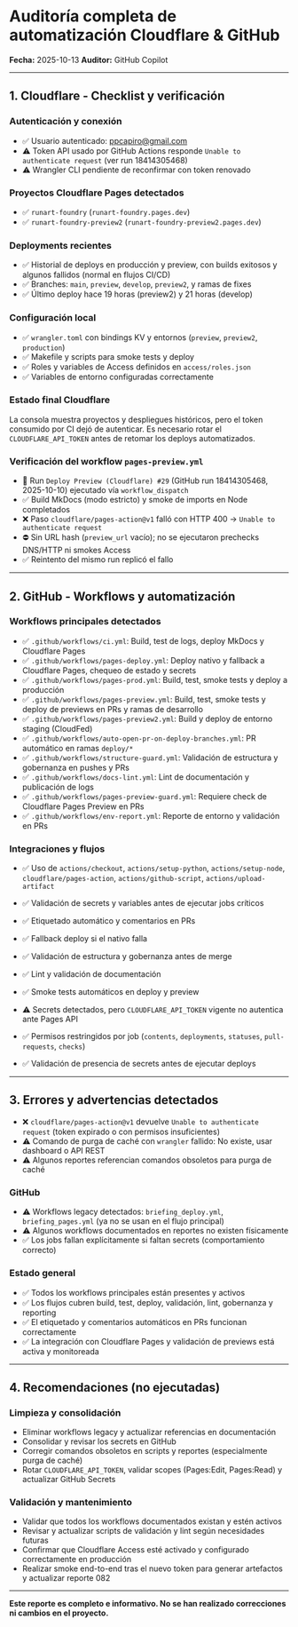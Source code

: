 
# Auditoría completa de automatización Cloudflare & GitHub

**Fecha:** 2025-10-13
**Auditor:** GitHub Copilot

---

## 1. Cloudflare - Checklist y verificación

### Autenticación y conexión
- ✅ Usuario autenticado: ppcapiro@gmail.com
- ⚠️ Token API usado por GitHub Actions responde `Unable to authenticate request` (ver run 18414305468)
- ⚠️ Wrangler CLI pendiente de reconfirmar con token renovado

### Proyectos Cloudflare Pages detectados
- ✅ `runart-foundry` (`runart-foundry.pages.dev`)
- ✅ `runart-foundry-preview2` (`runart-foundry-preview2.pages.dev`)

### Deployments recientes
- ✅ Historial de deploys en producción y preview, con builds exitosos y algunos fallidos (normal en flujos CI/CD)
- ✅ Branches: `main`, `preview`, `develop`, `preview2`, y ramas de fixes
- ✅ Último deploy hace 19 horas (preview2) y 21 horas (develop)

### Configuración local
- ✅ `wrangler.toml` con bindings KV y entornos (`preview`, `preview2`, `production`)
- ✅ Makefile y scripts para smoke tests y deploy
- ✅ Roles y variables de Access definidos en `access/roles.json`
- ✅ Variables de entorno configuradas correctamente

### Estado final Cloudflare
La consola muestra proyectos y despliegues históricos, pero el token consumido por CI dejó de autenticar. Es necesario rotar el `CLOUDFLARE_API_TOKEN` antes de retomar los deploys automatizados.

### Verificación del workflow `pages-preview.yml`
- 🔄 Run `Deploy Preview (Cloudflare) #29` (GitHub run 18414305468, 2025-10-10) ejecutado vía `workflow_dispatch`
- ✅ Build MkDocs (modo estricto) y smoke de imports en Node completados
- ❌ Paso `cloudflare/pages-action@v1` falló con HTTP 400 → `Unable to authenticate request`
- ⛔ Sin URL hash (`preview_url` vacío); no se ejecutaron prechecks DNS/HTTP ni smokes Access
- ✅ Reintento del mismo run replicó el fallo

---

## 2. GitHub - Workflows y automatización

### Workflows principales detectados
- ✅ `.github/workflows/ci.yml`: Build, test de logs, deploy MkDocs y Cloudflare Pages
- ✅ `.github/workflows/pages-deploy.yml`: Deploy nativo y fallback a Cloudflare Pages, chequeo de estado y secrets
- ✅ `.github/workflows/pages-prod.yml`: Build, test, smoke tests y deploy a producción
- ✅ `.github/workflows/pages-preview.yml`: Build, test, smoke tests y deploy de previews en PRs y ramas de desarrollo
- ✅ `.github/workflows/pages-preview2.yml`: Build y deploy de entorno staging (CloudFed)
- ✅ `.github/workflows/auto-open-pr-on-deploy-branches.yml`: PR automático en ramas `deploy/*`
- ✅ `.github/workflows/structure-guard.yml`: Validación de estructura y gobernanza en pushes y PRs
- ✅ `.github/workflows/docs-lint.yml`: Lint de documentación y publicación de logs
- ✅ `.github/workflows/pages-preview-guard.yml`: Requiere check de Cloudflare Pages Preview en PRs
- ✅ `.github/workflows/env-report.yml`: Reporte de entorno y validación en PRs

### Integraciones y flujos
- ✅ Uso de `actions/checkout`, `actions/setup-python`, `actions/setup-node`, `cloudflare/pages-action`, `actions/github-script`, `actions/upload-artifact`
- ✅ Validación de secrets y variables antes de ejecutar jobs críticos
- ✅ Etiquetado automático y comentarios en PRs
- ✅ Fallback deploy si el nativo falla
- ✅ Validación de estructura y gobernanza antes de merge
- ✅ Lint y validación de documentación
- ✅ Smoke tests automáticos en deploy y preview

- ⚠️ Secrets detectados, pero `CLOUDFLARE_API_TOKEN` vigente no autentica ante Pages API
- ✅ Permisos restringidos por job (`contents`, `deployments`, `statuses`, `pull-requests`, `checks`)
- ✅ Validación de presencia de secrets antes de ejecutar deploys

---

## 3. Errores y advertencias detectados

- ❌ `cloudflare/pages-action@v1` devuelve `Unable to authenticate request` (token expirado o con permisos insuficientes)
- ⚠️ Comando de purga de caché con `wrangler` fallido: No existe, usar dashboard o API REST
- ⚠️ Algunos reportes referencian comandos obsoletos para purga de caché

### GitHub
- ⚠️ Workflows legacy detectados: `briefing_deploy.yml`, `briefing_pages.yml` (ya no se usan en el flujo principal)
- ⚠️ Algunos workflows documentados en reportes no existen físicamente
- ✅ Los jobs fallan explícitamente si faltan secrets (comportamiento correcto)

### Estado general
- ✅ Todos los workflows principales están presentes y activos
- ✅ Los flujos cubren build, test, deploy, validación, lint, gobernanza y reporting
- ✅ El etiquetado y comentarios automáticos en PRs funcionan correctamente
- ✅ La integración con Cloudflare Pages y validación de previews está activa y monitoreada

---

## 4. Recomendaciones (no ejecutadas)

### Limpieza y consolidación
- Eliminar workflows legacy y actualizar referencias en documentación
- Consolidar y revisar los secrets en GitHub
- Corregir comandos obsoletos en scripts y reportes (especialmente purga de caché)
- Rotar `CLOUDFLARE_API_TOKEN`, validar scopes (Pages:Edit, Pages:Read) y actualizar GitHub Secrets

### Validación y mantenimiento
- Validar que todos los workflows documentados existan y estén activos
- Revisar y actualizar scripts de validación y lint según necesidades futuras
- Confirmar que Cloudflare Access esté activado y configurado correctamente en producción
- Realizar smoke end-to-end tras el nuevo token para generar artefactos y actualizar reporte 082

---

**Este reporte es completo e informativo. No se han realizado correcciones ni cambios en el proyecto.**
